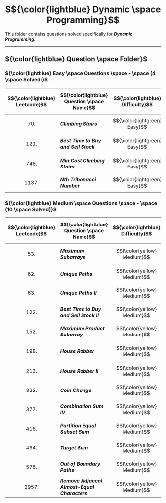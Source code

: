 # $${\color{lightblue} Dynamic \space Programming}$$

This folder contains questions solved specifically for ***Dynamic Programming***.

-----

## ${\color{lightblue} Question \space Folder}$

### ${\color{lightblue} Easy \space Questions \space - \space (4 \space Solved)}$

| $${\color{lightblue} Leetcode}$$ | $${\color{lightblue} Question \space Name}$$ | $${\color{lightblue} Difficulty}$$ | $${\color{lightblue} Links}$$ | $${\color{lightblue} Hints}$$ | $${\color{lightblue} Dynamic \space Concepts}$$ | $${\color{lightblue} Companies}$$ |
|-|-|-|-|-|-|-|
| $${70.}$$ | ***Climbing Stairs*** | $${\color{lightgreen} Easy}$$ | [Problem70](https://leetcode.com/problems/climbing-stairs/description/) | [Hints](https://leetcode.com/problems/climbing-stairs/solutions/4513467/climbing-stairs-simplified-java/) | ***Tabulation, 1D DP, Count Steps*** | ***Amazon, Yahoo, Google*** |
| $${121.}$$ | ***Best Time to Buy and Sell Stock*** | $${\color{lightgreen} Easy}$$ | [Problem121](https://leetcode.com/problems/best-time-to-buy-and-sell-stock/description/) | [Hints](https://leetcode.com/problems/best-time-to-buy-and-sell-stock/solutions/4512661/best-time-to-buy-and-sell-stock-simplified-java/) | ***Tabulation*** | ***Amazon, Apple, Facebook, Google, Microsoft*** |
| $${746.}$$ | ***Min Cost Climbing Stairs*** | $${\color{lightgreen} Easy}$$ | [Problem746](https://leetcode.com/problems/min-cost-climbing-stairs/description/) | [Hints](https://leetcode.com/problems/min-cost-climbing-stairs/solutions/4516288/min-cost-climbing-stairs-simplified-java/) | ***Tabulation, 1D DP, Min Steps*** | ***Amazon, Apple, Microsoft*** | 
| $${1137.}$$ | ***Nth Tribonacci Number*** | $${\color{lightgreen} Easy}$$ | [Problem1137](https://leetcode.com/problems/n-th-tribonacci-number/description/) | [Hints](https://leetcode.com/problems/n-th-tribonacci-number/solutions/4512134/nth-tribonacci-number-simplified-java//) | ***Tabulation, 1D DP, Count Steps*** | ***Adobe, Coursera*** | 


### ${\color{lightblue} Medium \space Questions \space - \space (10 \space Solved)}$

| $${\color{lightblue} Leetcode}$$ | $${\color{lightblue} Question \space Name}$$ | $${\color{lightblue} Difficulty}$$ | $${\color{lightblue} Links}$$ | $${\color{lightblue} Hints}$$ | $${\color{lightblue} Dynamic \space Concepts}$$ | $${\color{lightblue} Companies}$$ |
|-|-|-|-|-|-|-|
| $${53.}$$ | ***Maximum Subarrays*** | $${\color{yellow} Medium}$$ | [Problem53](https://leetcode.com/problems/maximum-subarray/description/) | [Hints](https://leetcode.com/problems/maximum-subarray/solutions/4517139/maximum-subarray-simplified-java/) | ***Tabulation, Kadane*** | ***Amazon, TCS, Microsoft, Apple, Google*** |
| $${62.}$$ | ***Unique Paths*** | $${\color{yellow} Medium}$$ | [Problem62](https://leetcode.com/problems/unique-paths/description/) | [Hints](https://leetcode.com/problems/unique-paths/solutions/4526895/unique-paths-simplified-java/) | ***Tabulation, 2D DP*** | ***Google, Amazon, Apple*** |
| $${63.}$$ | ***Unique Paths II*** | $${\color{yellow} Medium}$$ | [Problem63](https://leetcode.com/problems/unique-paths-ii/description/) | [Hints](https://leetcode.com/problems/unique-paths-ii/solutions/4527530/unique-paths-ii-simplified-java/) | ***Tabulation, 2D DP*** | ***Google, Amazon, Facebook*** |
| $${122.}$$ | ***Best Time to Buy and Sell Stock II*** | $${\color{yellow} Medium}$$ | [Problem122](https://leetcode.com/problems/best-time-to-buy-and-sell-stock-ii/description/) | [Hints](https://leetcode.com/problems/best-time-to-buy-and-sell-stock-ii/solutions/4517390/best-time-to-buy-and-sell-stock-ii-simplified-java/) | ***Tabulation, Greedy*** | ***Microsoft, Amazon, Adobe*** |
| $${152.}$$ | ***Maximum Product Subarray*** | $${\color{yellow} Medium}$$ | [Problem152](https://leetcode.com/problems/maximum-product-subarray/description/) | [Hints](https://leetcode.com/problems/maximum-product-subarray/solutions/4524143/maximum-product-subarray-simplified-java/) | ***Tabulation, Two Pointers*** | ***Amazon, Microsoft, Apple, Uber*** |
| $${198.}$$ | ***House Robber*** | $${\color{yellow} Medium}$$ | [Problem198](https://leetcode.com/problems/house-robber/description/) | [Hints](https://leetcode.com/problems/house-robber/solutions/4517824/house-robber-simplified-java/) | ***Tabulation, 1D DP, Max Steps*** | ***Cisco, Amazon, Infosys, Google, Paypal*** |
| $${213.}$$ | ***House Robber II*** | $${\color{yellow} Medium}$$ | [Problem213](https://leetcode.com/problems/house-robber-ii/description/) | [Hints](https://leetcode.com/problems/house-robber-ii/solutions/4535008/house-robber-ii-simplified-java/) | ***Memonization, 1D DP*** | ***Google, Amazon, Microsoft*** |
| $${322.}$$ | ***Coin Change*** | $${\color{yellow} Medium}$$ | [Problem322](https://leetcode.com/problems/coin-change/description/) | [Hints](https://leetcode.com/problems/coin-change/solutions/4539149/coin-change-simplified-java/) | ***Memonization, 1D DP*** | ***Apple, Amazon, Yahoo*** |
| $${377.}$$ | ***Combination Sum IV*** | $${\color{yellow} Medium}$$ | [Problem377](https://leetcode.com/problems/combination-sum-iv/description/) | [Hints](https://leetcode.com/problems/combination-sum-iv/solutions/4541269/combination-sum-iv-simplified-java/) | ***Memonization, 1D DP*** | ***Amazon, Microsoft*** |
| $${416.}$$ | ***Partition Equal Subset Sum*** | $${\color{yellow} Medium}$$ | [Problem416](https://leetcode.com/problems/partition-equal-subset-sum/description/) | [Hints](https://leetcode.com/problems/partition-equal-subset-sum/solutions/4542147/partition-equal-subset-sum-simplified-java/) | ***Memonization, 2D DP*** | ***Amazon, Facebook, Apple*** |
| $${494.}$$ | ***Target Sum*** | $${\color{yellow} Medium}$$ | [Problem494](https://leetcode.com/problems/target-sum/description/) | [Hints](https://leetcode.com/problems/target-sum/solutions/4536099/target-sum-simplified-java/) | ***Memonization, Map*** | ***Amazon, Facebook, Google*** |
| $${576.}$$ | ***Out of Boundary Paths*** | $${\color{yellow} Medium}$$ | [Problem576](https://leetcode.com/problems/out-of-boundary-paths/description/) | [Hints](https://leetcode.com/problems/out-of-boundary-paths/solutions/4540149/out-of-boundary-paths-simplified-java/) | ***Memonization, 3D DP*** | ***Amazon, Yahoo*** |
| $${2957.}$$ | ***Remove Adjacent Almost-Equal Characters*** | $${\color{yellow} Medium}$$ | [Problem2957](https://leetcode.com/problems/remove-adjacent-almost-equal-characters/description/) | [Hints](https://leetcode.com/problems/remove-adjacent-almost-equal-characters/solutions/4529406/remove-adjacent-almost-equal-characters-simplified-java/) | ***Tabulation, Greedy, String*** | ***Microsoft*** |


